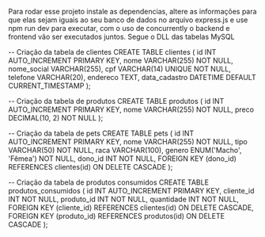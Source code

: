 Para rodar esse projeto instale as dependencias, altere as informações para que elas sejam iguais ao seu banco de dados no arquivo express.js e use npm run dev para executar, com o uso de concurrently o backend e frontend vão ser executados juntos. Segue o DLL das tabelas MySQL 

-- Criação da tabela de clientes
CREATE TABLE clientes (
    id INT AUTO_INCREMENT PRIMARY KEY,
    nome VARCHAR(255) NOT NULL,
    nome_social VARCHAR(255),
    cpf VARCHAR(14) UNIQUE NOT NULL,
    telefone VARCHAR(20),
    endereco TEXT,
    data_cadastro DATETIME DEFAULT CURRENT_TIMESTAMP
);

-- Criação da tabela de produtos
CREATE TABLE produtos (
    id INT AUTO_INCREMENT PRIMARY KEY,
    nome VARCHAR(255) NOT NULL,
    preco DECIMAL(10, 2) NOT NULL
);

-- Criação da tabela de pets
CREATE TABLE pets (
    id INT AUTO_INCREMENT PRIMARY KEY,
    nome VARCHAR(255) NOT NULL,
    tipo VARCHAR(50) NOT NULL,
    raca VARCHAR(100),
    genero ENUM('Macho', 'Fêmea') NOT NULL,
    dono_id INT NOT NULL,
    FOREIGN KEY (dono_id) REFERENCES clientes(id) ON DELETE CASCADE
);

-- Criação da tabela de produtos consumidos
CREATE TABLE produtos_consumidos (
    id INT AUTO_INCREMENT PRIMARY KEY,
    cliente_id INT NOT NULL,
    produto_id INT NOT NULL,
    quantidade INT NOT NULL,
    FOREIGN KEY (cliente_id) REFERENCES clientes(id) ON DELETE CASCADE,
    FOREIGN KEY (produto_id) REFERENCES produtos(id) ON DELETE CASCADE
);
